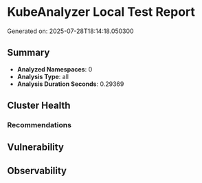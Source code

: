 # KubeAnalyzer Local Test Report
Generated on: 2025-07-28T18:14:18.050300

## Summary
- **Analyzed Namespaces**: 0
- **Analysis Type**: all
- **Analysis Duration Seconds**: 0.29369

## Cluster Health
### Recommendations
## Vulnerability
## Observability